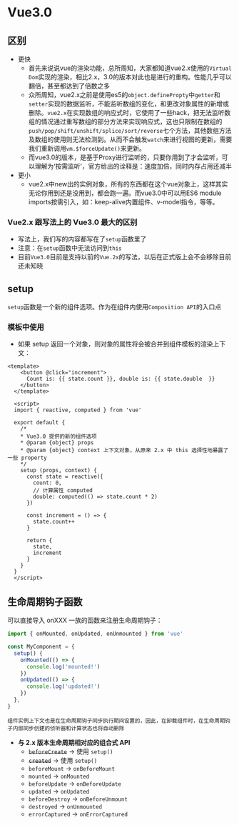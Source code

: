 # Vue3.0

  ## 区别
  - 更快
    + 首先来说说vue的渲染功能，总所周知，大家都知道vue2.x使用的`Virtual Dom`实现的渲染，相比2.x，3.0的版本对此也是进行的重构。性能几乎可以翻倍，甚至都达到了倍数之多
    + 众所周知，vue2.x之前是使用es5的`object.definePropty`中`getter`和`setter`实现的数据监听，不能监听数组的变化，和更改对象属性的新增或删除。`vue2.x`在实现数组的响应式时，它使用了一些hack，把无法监听数组的情况通过重写数组的部分方法来实现响应式，这也只限制在数组的`push/pop/shift/unshift/splice/sort/reverse`七个方法，其他数组方法及数组的使用则无法检测到。从而不会触发`watch`来进行视图的更新，需要我们重新调用`vm.$forceUpdate()`来更新。
    + 而vue3.0的版本，是基于Proxy进行监听的，只要你用到了才会监听，可以理解为‘按需监听’，官方给出的诠释是：速度加倍，同时内存占用还减半
  - 更小
    + vue2.x中new出的实例对象，所有的东西都在这个vue对象上，这样其实无论你用到还是没用到，都会跑一遍。而vue3.0中可以用ES6 module imports按需引入，如：keep-alive内置组件、v-model指令，等等。

  ### Vue2.x 跟写法上的 Vue3.0 最大的区别
  - 写法上，我们写的内容都写在了`setup`函数里了
  - 注意：在`setup`函数中无法访问到`this`
  - 目前`Vue3.0`目前是支持以前的`Vue.2x`的写法，以后在正式版上会不会移除目前还未知晓

  ## setup
  `setup`函数是一个新的组件选项。作为在组件内使用`Composition API`的入口点
  ### 模板中使用
  - 如果 setup 返回一个对象，则对象的属性将会被合并到组件模板的渲染上下文：
  ```vue
  <template>
      <button @click="increment">
        Count is: {{ state.count }}, double is: {{ state.double  }}
      </button>
    </template>

    <script>
    import { reactive, computed } from 'vue'

    export default {
      /*
      * Vue3.0 提供的新的组件选项
      * @param {object} props
      * @param {object} context 上下文对象，从原来 2.x 中 this 选择性地暴露了一些 property
      */
      setup (props, context) {
        const state = reactive({
          count: 0,
          // 计算属性 computed
          double: computed(() => state.count * 2)
        })

        const increment = () => {
          state.count++
        }

        return {
          state,
          increment
        }
      }
    }
    </script>
  ```

  ## 生命周期钩子函数
  可以直接导入 onXXX 一族的函数来注册生命周期钩子：
  ```js
  import { onMounted, onUpdated, onUnmounted } from 'vue'

  const MyComponent = {
    setup() {
      onMounted(() => {
        console.log('mounted!')
      })
      onUpdated(() => {
        console.log('updated!')
      })
    },
  }
  ```
  `组件实例上下文也是在生命周期钩子同步执行期间设置的，因此，在卸载组件时，在生命周期钩子内部同步创建的侦听器和计算状态也将自动删除`

  - **与 2.x 版本生命周期相对应的组合式 API**
    + ~~`beforeCreate`~~ -> 使用 `setup()`
    + ~~`created`~~ -> 使用 `setup()`
    + `beforeMount` -> `onBeforeMount`
    + `mounted` -> `onMounted`
    + `beforeUpdate` -> `onBeforeUpdate`
    + `updated` -> `onUpdated`
    + `beforeDestroy` -> `onBeforeUnmount`
    + `destroyed` -> `onUnmounted`
    + `errorCaptured` -> `onErrorCaptured`

  <!-- - **新增的钩子函数**
  除了和 2.x 生命周期等效项之外，组合式 API 还提供了以下调试钩子函数：
    + `onRenderTracked`
    + `onRenderTriggered`
  两个钩子函数都接收一个 `DebuggerEvent`，与 `watchEffect` 参数选项中的 `onTrack` 和 `onTrigger` 类似
  ```js
  export default {
    onRenderTriggered(e) {
      debugger
      // 检查哪个依赖性导致组件重新渲染
    },
  }
  ``` -->
